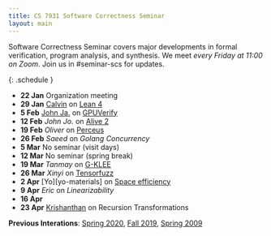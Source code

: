 ```yaml
---
title: CS 7931 Software Correctness Seminar
layout: main
---
```


Software Correctness Seminar covers major developments in formal
verification, program analysis, and synthesis. We meet *every Friday
at 11:00 on Zoom*. Join us in #seminar-scs for updates.

{: .schedule }
- **22 Jan** Organization meeting
- **29 Jan** [Calvin][calvin-materials] on [Lean 4](https://leanprover.github.io/lean4/doc/)
-  **5 Feb** [John Ja.][johnja-materials] on [GPUVerify](https://dl.acm.org/doi/10.1145/2384616.2384625)
- **12 Feb** *John Jo.* on [Alive 2](https://llvm.org/devmtg/2019-10/slides/Lopes-Regehr-Alive2.pdf)
- **19 Feb** *Oliver* on [Perceus](https://www.microsoft.com/en-us/research/uploads/prod/2020/11/perceus-tr-v1.pdf)
- **26 Feb** *Saeed* on *Golang Concurrency*
-  **5 Mar** No seminar (visit days)
- **12 Mar** No seminar (spring break)
- **19 Mar** *Tanmay* on [G-KLEE](https://dl.acm.org/doi/10.1145/2145816.2145844)
- **26 Mar** *Xinyi* on [Tensorfuzz](http://proceedings.mlr.press/v97/odena19a.html)
-  **2 Apr** [Yo][yo-materials] on [Space efficiency](https://dl.acm.org/doi/pdf/10.1145/3434299)
-  **9 Apr** *Eric* on *Linearizability*
- **16 Apr** 
- **23 Apr** [Krishanthan][krish] on Recursion Transformations

[krish]: https://kirshanthans.github.io
[calvin-materials]: https://git.sr.ht/~pounce/demo/tree
[johnja-materials]: https://docs.google.com/presentation/d/1460818s88OeV18rKFda8aqDDOCJlQ7rgzS4esulCJ3Y/edit?usp=sharing
[yo]: https://drive.google.com/file/d/1a4Sr70hJpEIO4LeKUKYvzRZnl5VLihvf/view?usp=sharing

**Previous Interations**: [Spring 2020](sp20.html), [Fall 2019](fa19.html), [Spring 2009](sp09.html)



